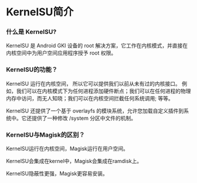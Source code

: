 # KernelSU简介
### 什么是 KernelSU?
KernelSU 是 Android GKI 设备的 root 解决方案，它工作在内核模式，并直接在内核空间中为用户空间应用程序授予 root 权限。
### KernelSU的功能？
KernelSU 运行在内核空间， 所以它可以提供我们以前从未有过的内核接口。 例如，我们可以在内核模式下为任何进程添加硬件断点；我们可以在任何进程的物理内存中访问，而无人知晓；我们可以在内核空间拦截任何系统调用; 等等。

KernelSU 还提供了一个基于 overlayfs 的模块系统，允许您加载自定义插件到系统中。它还提供了一种修改 /system 分区中文件的机制。
### KernelSU与Magisk的区别？
KernelSU运行在内核空间，Magisk运行在用户空间。

KernelSU会集成在kernel中，Magisk会集成在ramdisk上。

KernelSU隐蔽性更强，Magisk更容易安装。